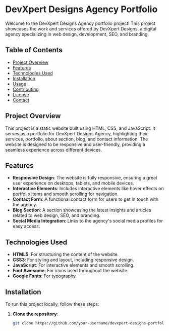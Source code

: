 # DevXpert Designs Agency Portfolio

Welcome to the DevXpert Designs Agency portfolio project! This project showcases the work and services offered by DevXpert Designs, a digital agency specializing in web design, development, SEO, and branding.

## Table of Contents

- [Project Overview](#project-overview)
- [Features](#features)
- [Technologies Used](#technologies-used)
- [Installation](#installation)
- [Usage](#usage)
- [Contributing](#contributing)
- [License](#license)
- [Contact](#contact)

## Project Overview

This project is a static website built using HTML, CSS, and JavaScript. It serves as a portfolio for DevXpert Designs Agency, highlighting their services, portfolio, about section, blog, and contact information. The website is designed to be responsive and user-friendly, providing a seamless experience across different devices.

## Features

- **Responsive Design**: The website is fully responsive, ensuring a great user experience on desktops, tablets, and mobile devices.
- **Interactive Elements**: Includes interactive elements like hover effects on portfolio items and smooth scrolling for navigation.
- **Contact Form**: A functional contact form for users to get in touch with the agency.
- **Blog Section**: A section showcasing the latest insights and articles related to web design, SEO, and branding.
- **Social Media Integration**: Links to the agency's social media profiles for easy access.

## Technologies Used

- **HTML5**: For structuring the content of the website.
- **CSS3**: For styling and layout, including responsive design.
- **JavaScript**: For interactive elements and smooth scrolling.
- **Font Awesome**: For icons used throughout the website.
- **Google Fonts**: For typography.

## Installation

To run this project locally, follow these steps:

1. **Clone the repository**:
   ```bash
   git clone https://github.com/your-username/devxpert-designs-portfolio.git
